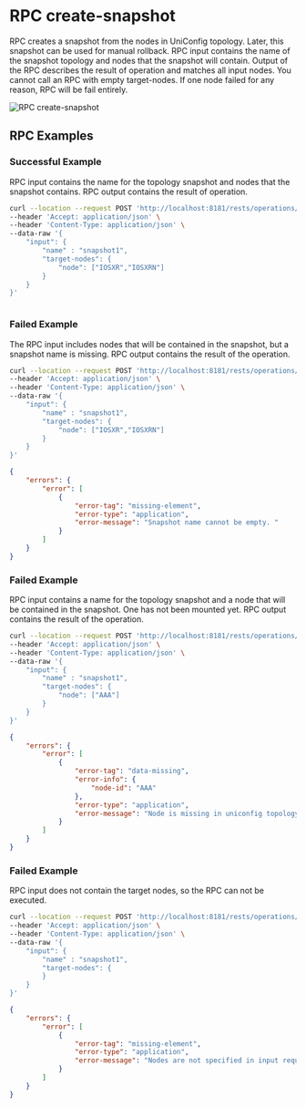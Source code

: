 # RPC create-snapshot

RPC creates a snapshot from the nodes in UniConfig topology. Later, this
snapshot can be used for manual rollback. RPC input contains the name of
the snapshot topology and nodes that the snapshot will contain. Output
of the RPC describes the result of operation and matches all input
nodes. You cannot call an RPC with empty target-nodes. If one node
failed for any reason, RPC will be fail entirely.

![RPC create-snapshot](RPC_create-snapshot-RPC_create_snapshot.svg)

## RPC Examples

### Successful Example

RPC input contains the name for the topology snapshot and nodes that the
snapshot contains. RPC output contains the result of operation.

```bash RPC Request
curl --location --request POST 'http://localhost:8181/rests/operations/snapshot-manager:create-snapshot' \
--header 'Accept: application/json' \
--header 'Content-Type: application/json' \
--data-raw '{
    "input": {
        "name" : "snapshot1",
        "target-nodes": {
            "node": ["IOSXR","IOSXRN"]
        }
    }
}'
```

```json RPC Response, Status: 200
```

### Failed Example

The RPC input includes nodes that will be contained in the snapshot, but
a snapshot name is missing. RPC output contains the result of the
operation.

```bash RPC Request
curl --location --request POST 'http://localhost:8181/rests/operations/snapshot-manager:create-snapshot' \
--header 'Accept: application/json' \
--header 'Content-Type: application/json' \
--data-raw '{
    "input": {
        "name" : "snapshot1",
        "target-nodes": {
            "node": ["IOSXR","IOSXRN"]
        }
    }
}'
```

```json RPC Response, Status: 400
{
    "errors": {
        "error": [
            {
                "error-tag": "missing-element",
                "error-type": "application",
                "error-message": "Snapshot name cannot be empty. "
            }
        ]
    }
}
```

### Failed Example

RPC input contains a name for the topology snapshot and a node that will
be contained in the snapshot. One has not been mounted yet. RPC output
contains the result of the operation.

```bash RPC Request
curl --location --request POST 'http://localhost:8181/rests/operations/snapshot-manager:create-snapshot' \
--header 'Accept: application/json' \
--header 'Content-Type: application/json' \
--data-raw '{
    "input": {
        "name" : "snapshot1",
        "target-nodes": {
            "node": ["AAA"]
        }
    }
}'
```

```json RPC Response, Status: 404
{
    "errors": {
        "error": [
            {
                "error-tag": "data-missing",
                "error-info": {
                    "node-id": "AAA"
                },
                "error-type": "application",
                "error-message": "Node is missing in uniconfig topology OPERATIONAL datastore."
            }
        ]
    }
}
```

### Failed Example

RPC input does not contain the target nodes, so the RPC can not be executed.

```bash RPC Request
curl --location --request POST 'http://localhost:8181/rests/operations/snapshot-manager:create-snapshot' \
--header 'Accept: application/json' \
--header 'Content-Type: application/json' \
--data-raw '{
    "input": {
        "name" : "snapshot1",
        "target-nodes": {
        }
    }
}'
```

```json RPC Response, Status: 400
{
    "errors": {
        "error": [
            {
                "error-tag": "missing-element",
                "error-type": "application",
                "error-message": "Nodes are not specified in input request"
            }
        ]
    }
}
```
